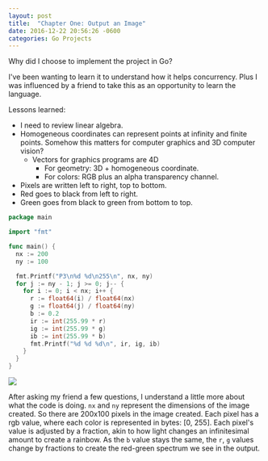 ```yaml
---
layout: post
title:  "Chapter One: Output an Image"
date: 2016-12-22 20:56:26 -0600
categories: Go Projects
---
```

Why did I choose to implement the project in Go?

I've been wanting to learn it to understand how it helps concurrency. Plus I was influenced by a friend to take this as an opportunity to learn the language.

Lessons learned:

* I need to review linear algebra.
* Homogeneous coordinates can represent points at infinity and finite points. Somehow this matters for computer graphics and 3D computer vision?
  * Vectors for graphics programs are 4D
    * For geometry: 3D + homogeneous coordinate.
    * For colors: RGB plus an alpha transparency channel.
* Pixels are written left to right, top to bottom.
* Red goes to black from left to right.
* Green goes from black to green from bottom to top.

```go
package main

import "fmt"

func main() {
  nx := 200
  ny := 100

  fmt.Printf("P3\n%d %d\n255\n", nx, ny)
  for j := ny - 1; j >= 0; j-- {
    for i := 0; i < nx; i++ {
      r := float64(i) / float64(nx)
      g := float64(j) / float64(ny)
      b := 0.2
      ir := int(255.99 * r)
      ig := int(255.99 * g)
      ib := int(255.99 * b)
      fmt.Printf("%d %d %d\n", ir, ig, ib)
    }
  }
}
```

![]({{site.baseurl}}/assets/img/out1.jpg)

After asking my friend a few questions, I understand a little more about what the code is doing. `nx` and `ny` represent the dimensions of the image created. So there are 200x100 pixels in the image created. Each pixel has a rgb value, where each color is represented in bytes: [0, 255]. Each pixel's value is adjusted by a fraction, akin to how light changes an infinitesimal amount to create a rainbow. As the `b` value stays the same, the `r`, `g` values change by fractions to create the red-green spectrum we see in the output.
